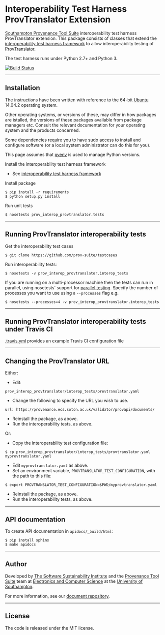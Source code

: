 # Interoperability Test Harness ProvTranslator Extension

[Southampton Provenance Tool Suite](https://provenance.ecs.soton.ac.uk) interoperability test harness ProvTranslator extension. This package consists of classes that extend the [interoperability test harness framework](https://github.com/prov-suite/interop-test-harness/tree/package) to allow interoperability testing of [ProvTranslator](https://provenance.ecs.soton.ac.uk/validator/view/translator.html).

The test harness runs under Python 2.7+ and Python 3.

[![Build Status](https://travis-ci.org/prov-suite/provtranslator-interop-job.svg)](https://travis-ci.org/prov-suite/provtranslator-interop-job)

---

## Installation

The instructions have been written with reference to the 64-bit [Ubuntu](http://www.ubuntu.com/) 14.04.2 operating system.

Other operating systems, or versions of these, may differ in how packages are istalled, the versions of these packages available from package managers etc. Consult the relevant documentation for your operating system and the products concerned.

Some dependencies require you to have sudo access to install and configure software (or a local system administrator can do this for you).

This page assumes that [pyenv](https://github.com/yyuu/pyenv) is used to manage Python versions.

Install the interoperability test harness framework

* See [interoperability test harness framework](https://github.com/prov-suite/interop-test-harness/blob/package/README.md)

Install package

```
$ pip install -r requirements
$ python setup.py install
```

Run unit tests

```
$ nosetests prov_interop_provtranslator.tests
```

---

## Running ProvTranslator interoperability tests

Get the interoperability test cases

```
$ git clone https://github.com/prov-suite/testcases
```

Run interoperability tests:

```
$ nosetests -v prov_interop_provtranslator.interop_tests
```

If you are running on a multi-processor machine then the tests can run in parallel, using nosetests' support for [parallel testing](http://nose.readthedocs.org/en/latest/doc_tests/test_multiprocess/multiprocess.html). Specify the number of processes you want to use using a `--processes` flag e.g.

```
$ nosetests --processes=4 -v prov_interop_provtranslator.interop_tests
```

---

## Running ProvTranslator interoperability tests under Travis CI

[.travis.yml](./.travis.yml) provides an example Travis CI configuration file

---

## Changing the ProvTranslator URL

Either:

* Edit:

```
prov_interop_provtranslator/interop_tests/provtranslator.yaml
```

* Change the following to specify the URL you wish to use.

```
url: https://provenance.ecs.soton.ac.uk/validator/provapi/documents/
```

* Reinstall the package, as above.
* Run the interoperability tests, as above.

Or:

* Copy the interoperability test configuration file:

```
$ cp prov_interop_provtranslator/interop_tests/provtranslator.yaml myprovtranslator.yaml
```

* Edit `myprovtranslator.yaml` as above.
* Set an environment variable, `PROVTRANSLATOR_TEST_CONFIGURATION`, with the path to this file:

```
$ export PROVTRANSLATOR_TEST_CONFIGURATION=$PWD/myprovtranslator.yaml
```

* Reinstall the package, as above.
* Run the interoperability tests, as above.

---

## API documentation

To create API documentation in `apidocs/_build/html`:

```
$ pip install sphinx
$ make apidocs
```

---

## Author

Developed by [The Software Sustainability Institute](http://www.software.ac.uk>) and the [Provenance Tool Suite](http://provenance.ecs.soton.ac.uk/) team at [Electronics and Computer Science](http://www.ecs.soton.ac.uk) at the [University of Southampton](http://www.soton.ac.uk).

For more information, see our [document repository](https://github.com/prov-suite/ssi-consultancy/).

---

## License

The code is released under the MIT license.
